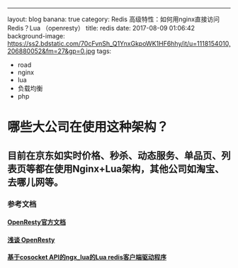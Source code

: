 ---
layout: blog
banana: true
category: Redis 高级特性：如何用nginx直接访问Redis？Lua （openresty）
title:  redis
date:   2017-08-09 01:06:42
background-image: https://ss2.bdstatic.com/70cFvnSh_Q1YnxGkpoWK1HF6hhy/it/u=1118154010,206880052&fm=27&gp=0.jpg
tags:
- road
- nginx
- lua
- 负载均衡
- php


#  哪些大公司在使用这种架构？

## 目前在京东如实时价格、秒杀、动态服务、单品页、列表页等都在使用Nginx+Lua架构，其他公司如淘宝、去哪儿网等。

###  参考文档

#### [OpenResty官方文档](http://openresty.org/cn/getting-started.html "OpenResty官方文档")
#### [浅谈 OpenResty](http://www.linkedkeeper.com/detail/blog.action?bid=1034 "浅谈 OpenResty")
#### [基于cosocket API的ngx_lua的Lua redis客户端驱动程序](https://github.com/openresty/lua-resty-redis "基于cosocket API的ngx_lua的Lua redis客户端驱动程序")
